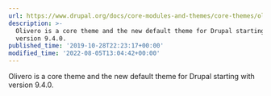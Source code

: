 ```yaml
---
url: https://www.drupal.org/docs/core-modules-and-themes/core-themes/olivero
description: >-
  Olivero is a core theme and the new default theme for Drupal starting with
  version 9.4.0.
published_time: '2019-10-28T22:23:17+00:00'
modified_time: '2022-08-05T13:04:42+00:00'
---
```

Olivero is a core theme and the new default theme for Drupal starting with version 9.4.0.